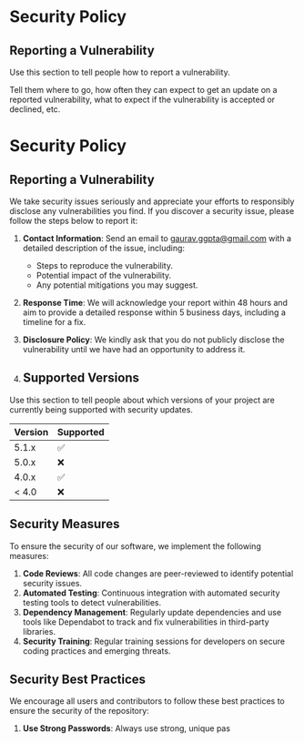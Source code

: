 # Security Policy


## Reporting a Vulnerability

Use this section to tell people how to report a vulnerability.

Tell them where to go, how often they can expect to get an update on a
reported vulnerability, what to expect if the vulnerability is accepted or
declined, etc.


# Security Policy

## Reporting a Vulnerability

We take security issues seriously and appreciate your efforts to responsibly disclose any vulnerabilities you find. If you discover a security issue, please follow the steps below to report it:

1. **Contact Information**: Send an email to [gaurav.ggpta@gmail.com](gaurav.ggpta@gmail.com) with a detailed description of the issue, including:
   - Steps to reproduce the vulnerability.
   - Potential impact of the vulnerability.
   - Any potential mitigations you may suggest.

2. **Response Time**: We will acknowledge your report within 48 hours and aim to provide a detailed response within 5 business days, including a timeline for a fix.

3. **Disclosure Policy**: We kindly ask that you do not publicly disclose the vulnerability until we have had an opportunity to address it.

4. ## Supported Versions

Use this section to tell people about which versions of your project are
currently being supported with security updates.

| Version | Supported          |
| ------- | ------------------ |
| 5.1.x   | :white_check_mark: |
| 5.0.x   | :x:                |
| 4.0.x   | :white_check_mark: |
| < 4.0   | :x:                |


## Security Measures

To ensure the security of our software, we implement the following measures:

1. **Code Reviews**: All code changes are peer-reviewed to identify potential security issues.
2. **Automated Testing**: Continuous integration with automated security testing tools to detect vulnerabilities.
3. **Dependency Management**: Regularly update dependencies and use tools like Dependabot to track and fix vulnerabilities in third-party libraries.
4. **Security Training**: Regular training sessions for developers on secure coding practices and emerging threats.

## Security Best Practices

We encourage all users and contributors to follow these best practices to ensure the security of the repository:

1. **Use Strong Passwords**: Always use strong, unique pas
